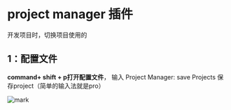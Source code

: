 # project manager 插件

开发项目时，切换项目使用的

## 1：配置文件

**command+ shift + p打开配置文件**， 
输入 Project Manager: save Projects 保存project（简单的输入法就是pro）

![mark](http://man.hhaxmm.cn/blog/20190413/GxAVDoTwpubI.png)

